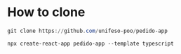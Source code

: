 # How to clone

```powershell
git clone https://github.com/unifeso-poo/pedido-app
```

```poweshell
npx create-react-app pedido-app --template typescript
```